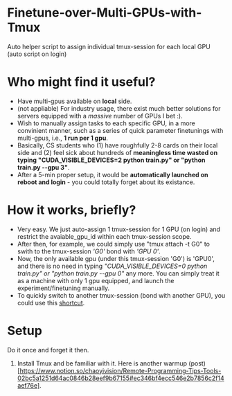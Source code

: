 # Finetune-over-Multi-GPUs-with-Tmux
Auto helper script to assign individual tmux-session for each local GPU (auto script on login)


# Who might find it useful?
+ Have multi-gpus available on **local** side.
+ (not appliable) For industry usage, there exist much better solutions for servers equipped with a _massive_ number of GPUs I bet :).
+ Wish to manually assign tasks to each specific GPU, in a more convinient manner, such as a series of quick parameter finetunings with multi-gpus, i.e., **1 run per 1 gpu**.
+ Basically, CS students who (1) have roughfully 2-8 cards on their local side and (2) feel sick about hundreds of **meaningless time wasted on typing "CUDA_VISIBLE_DEVICES=2 python train.py" or "python train.py --gpu 3"**. 
+ After a 5-min proper setup, it would be **automatically launched on reboot and login** - you could totally forget about its existance.

# How it works, briefly?
+ Very easy. We just auto-assign 1 tmux-session for 1 GPU (on login) and restrict the avaiable_gpu_id within each tmux-session scope. 
+ After then, for example, we could simply use "tmux attach -t G0" to swith to the tmux-session *'G0'* bond with *'GPU 0'*. 
+ Now, the only available gpu (under this tmux-session 'G0') is 'GPU0', and there is no need in typing *"CUDA_VISIBLE_DEVICES=0 python train.py" or "python train.py --gpu 0"* any more. You can simply treat it as a machine with only 1 gpu equipped, and launch the experiment/finetuning manually.
+ To quickly switch to another tmux-session (bond with another GPU), you could use this [shortcut](https://stackoverflow.com/questions/32790061/switch-between-sessions-in-tmux). 


# Setup
Do it once and forget it then.
1. Install Tmux and be familiar with it. Here is another warmup (post)[https://www.notion.so/chaoyivision/Remote-Programming-Tips-Tools-02bc5a1251d64ac0846b28eef9b67155#ec346bf4ecc546e2b7856c2f14aef76e].
